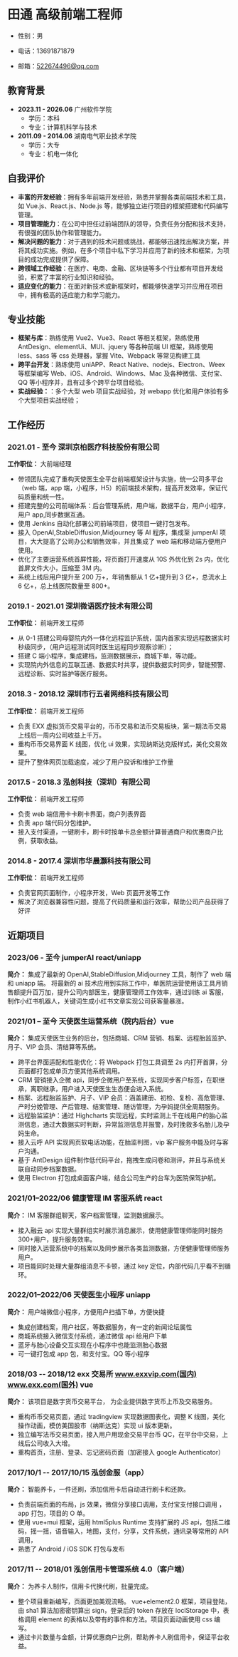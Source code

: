 # 田通 高级前端工程师

-   性别：男

-   电话：13691871879

-   邮箱：522674496@qq.com

## 教育背景

-   **2023.11 - 2026.06** 广州软件学院
    -   学历：本科
    -   专业：计算机科学与技术
-   **2011.09 - 2014.06** 湖南电气职业技术学院
    -   学历：大专
    -   专业：机电一体化

## 自我评价

-   **丰富的开发经验**：拥有多年前端开发经验，熟悉并掌握各类前端技术和工具，如 Vue.js、React.js、Node.js 等，能够独立进行项目的框架搭建和代码编写管理。
-   **项目管理能力**：在公司中担任过前端团队的领导，负责任务分配和技术支持，有很强的团队协作和管理能力。
-   **解决问题的能力**：对于遇到的技术问题或挑战，都能够迅速找出解决方案，并将其成功实施。例如，在多个项目中私下学习并应用了新的技术和框架，为项目的成功完成提供了保障。
-   **跨领域工作经验**：在医疗、电商、金融、区块链等多个行业都有项目开发经验，积累了丰富的行业知识和经验。
-   **适应变化的能力**：在面对新技术或新框架时，都能够快速学习并应用在项目中，拥有极高的适应能力和学习能力。

## 专业技能

-   **框架与库**：熟练使用 Vue2、Vue3、React 等相关框架，熟练使用 AntDesign、elementUi、MUI、jquery 等各种前端 UI 框架，熟练使用 less、sass 等 css 处理器，掌握 Vite、Webpack 等常见构建工具
-   **跨平台开发**：熟练使用 uniAPP、React Native、nodejs、Electron、Weex 等框架编写 Web、iOS、Android、Windows、Mac 及各种微信、支付宝、QQ 等小程序并，且有过多个跨平台项目经验。
-   **实战经验：**：多个大型 web 项目实战经验，对 webapp 优化和用户体验有多个大型项目实战经验；

## 工作经历

### 2021.01 - 至今 深圳京柏医疗科技股份有限公司

**工作职位：** 大前端经理

- 带领团队完成了重构天使医生全平台前端框架设计与实施，统一公司多平台（web 端，app 端，小程序，H5）的前端技术架构，提高开发效率，保证代码质量和统一性。
- 搭建完整的公司前端体系：后台管理系统，用户端，数据平台，用户小程序，用户 app,同步数据互通。
- 使用 Jenkins 自动化部署公司前端项目，使项目一键打包发布。
- 接入 OpenAI,StableDiffusion,Midjourney 等 AI 程序，集成至 jumperAI 项目，大大提高了公司办公和销售效率，并且集成了 web 端和移动端方便用户使用。
- 优化了主要运营系统首屏性能，将页面打开速度从 10S 外优化到 2s 内，优化首屏文件大小，压缩至 3M 内。
- 系统上线后用户提升至 200 万+，年销售额从 1 亿+提升到 3 亿+，总流水上 6 亿+，总上线医院数量至 800+。

### 2019.1 - 2021.01 深圳微语医疗技术有限公司

**工作职位：** 前端开发工程师

- 从 0-1 搭建公司母婴院内外一体化远程监护系统，国内首家实现远程数据实时秒级同步，（用户远程测试同时医生远程同步观察诊断）；
- 搭建 C 端小程序，集成建档，监测数据展示，商城下单，等功能。
- 实现院内外信息的互联互通、数据实时共享，提供数据实时同步，智能预警、远程诊断、实时监护等医疗服务。

### 2018.3 - 2018.12 深圳市行五者网络科技有限公司

**工作职位：** 前端开发工程师

- 负责 EXX 虚拟货币交易平台的，币币交易和法币交易板块，第一期法币交易上线后一周内公司收益上千万。
- 重构币币交易界面 K 线图，优化 ui 效果，实现纳斯达克版样式，美化交易效果。
- 提升了整体网页加载速度，减少了用户投诉和维护工作量

### 2017.5 - 2018.3 泓创科技（深圳）有限公司

**工作职位：** 前端开发工程师

- 负责 web 端信用卡卡刷卡界面，商户列表界面
- 负责 app 端代码分包维护。
- 接入支付渠道，一键刷卡，刷卡时按单卡总金额计算普通商户和优惠商户比例，获取收益。

### 2014.8 - 2017.4 深圳市华晨灏科技有限公司

**工作职位：** 前端开发工程师
- 负责官网页面制作，小程序开发，Web 页面开发等工作
- 解决了浏览器兼容性问题，提高了代码质量和运行效率，帮助公司产品获得了好评

## 近期项目

### 2023/06 - 至今 jumperAI react/uniapp

**简介：** 集成了最新的 OpenAI,StableDiffusion,Midjourney 工具，制作了 web 端和 uniapp 端。
将最新的 ai 技术应用到实际工作中，单医院运营使用该工具月销售额提升百万加，提升公司内部医生，健康管理师工作效率，通过训练 ai 客服，制作小红书机器人，关键词生成小红书文章实现公司获客量暴涨。

### 2021/01 – 至今 天使医生运营系统（院内后台）vue

**简介：** 集成天使医生业务的后台，包括商城、CRM 营销、档案、远程胎监监护、月子、VIP 会员、清结算等系统。

- 跨平台界面适配和性能优化：将 Webpack 打包工具调至 2s 内打开首屏，分页面都打包成单页方便其他系统调用。
- CRM 营销接入企微 api，同步企微用户至系统，实现同步客户标签，在职继承，离职继承，用户进入天使医生生态便会进入系统。
- 档案、远程胎监监护、月子、VIP 会员：涵盖建册、初检、复检、高危管理、产时分娩管理、产后管理、结案管理、随访管理，为孕妈提供全周期服务。
- 远程胎监监护：通过 Highcharts 实现远程，实时监测上千在线用户的胎心监测信息，通过大数据实时判断，异常监测信息并报警，及时挽救多名胎儿及孕妈生命。
- 接入云呼 API 实现网页软电话功能，在胎监判图，vip 客户服务中能及时与客户沟通。
- 基于 AntDesign 组件制作低代码平台，拖拽生成问卷和测评，并且与系统关联自动同步档案数据。
- 使用 Electron 打包成桌面客户端，结合公司生产的台车为医院保驾护航。

### 2021/01–2022/06 健康管理 IM 客服系统 react

**简介：** IM 客服群组聊天，客户档案管理，监测数据展示。

- 接入融云 api 实现大量群组实时展示消息展示，使用健康管理师能同时服务 300+用户，提升服务效率。
- 同时接入运营系统中的档案以及同步展示各类监测数据，方便健康管理师服务用户。
- 项目能同时处理大量群组消息不卡顿，通过 key 定位，内部代码几乎看不到循环。

### 2022/01–2022/06 天使医生小程序 uniapp

**简介：** 用户端微信小程序，方便用户扫描下单，方便快捷

- 集成创建档案，用户社区，等数据服务，有一定的新闻论坛属性
- 商城系统接入微信支付系统，通过微信 api 给用户下单
- 蓝牙与胎心设备交互实现在小程序中也能监测胎心数据
- 可一键打包成 app 包，和支付宝。QQ 等小程序

### 2018/03 -- 2018/12 exx 交易所 www.exxvip.com(国内) www.exx.com(国外) vue

**简介：** 该项目是数字货币交易平台， 为企业提供数字货币上币及交易服务。

- 重构币币交易页面，通过 tradingview 实现数据图表化，调整 K 线图，美化操作动画，模仿美国股市（纳斯达克）实现 ui 版本更新。
- 独立编写法币交易页面，接入用户用现金交易平台币 QC，在平台中交易，上线后公司收入大增。
- 重构首页，注册、登录、忘记密码页面（加密接入 google Authenticator）

### 2017/10/1 -- 2017/10/15 泓创金服（app）

**简介：** 智能养卡，一件还刷，添加信用卡后自动进行刷卡和还款。

- 负责前端页面的布局，js 效果，微信分享接口调用，支付宝支付接口调用 ，app 打包，项目的 O 单。
- 使用 vue+mui 框架，运用 html5plus Runtime 支持扩展的 JS api，包括二维码，摇一摇，语音输入，地图，支付，分享，文件系统，通讯录等常用的 API 调用，
- 熟悉了 Android / iOS SDK 打包与发布

### 2017/11 -- 2018/01 泓创信用卡管理系统 4.0（客户端）

**简介：** 为养卡人制作，信用卡代换代刷，批量完成。

- 整个项目重新编写，页面更加美观流畅。 vue+element2.0 框架，项目登陆，由 sha1 算法加密密钥算出 sign，登录后的 token 存放在 loclStorage 中，表格调用 element 的表格以及带有的事件和方法。项目页面动画使用 css 编写。
- 通过卡片数量与金额，计算优惠商户比例，帮助养卡人刷信用卡，保证平台收益。
